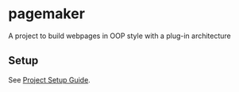 # pagemaker

A project to build webpages in OOP style with a plug-in architecture

## Setup

See [Project Setup Guide](docs/setup_guide.md).
